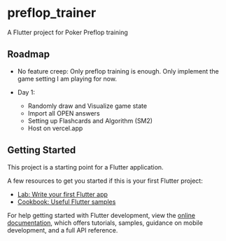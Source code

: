 # preflop_trainer

A Flutter project for Poker Preflop training

## Roadmap
- No feature creep: Only preflop training is enough. Only implement the game setting I am playing for now.

- Day 1:
    - Randomly draw and Visualize game state
    - Import all OPEN answers
    - Setting up Flashcards and Algorithm (SM2)
    - Host on vercel.app


## Getting Started

This project is a starting point for a Flutter application.

A few resources to get you started if this is your first Flutter project:

- [Lab: Write your first Flutter app](https://docs.flutter.dev/get-started/codelab)
- [Cookbook: Useful Flutter samples](https://docs.flutter.dev/cookbook)

For help getting started with Flutter development, view the
[online documentation](https://docs.flutter.dev/), which offers tutorials,
samples, guidance on mobile development, and a full API reference.
